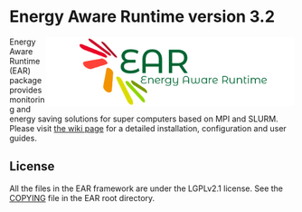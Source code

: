 # Energy Aware Runtime version 3.2

<img src="etc/images/logo.png" align="right" width="440"> Energy Aware Runtime (EAR) package provides monitoring and energy saving solutions for super computers based on MPI and SLURM. Please visit [the wiki page](https://gitlab.bsc.es/ear_team/ear/-/wikis/home) for a detailed installation, configuration and user guides.

License
-------
All the files in the EAR framework are under the LGPLv2.1 license. See the [COPYING](../../COPYING) file in the EAR root directory.
